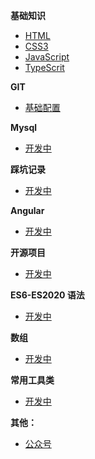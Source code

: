 **基础知识**
- [HTML](document/basic/html.md)
- [CSS3](document/basic/css.md)
- [JavaScript](document/basic/js.md)
- [TypeScrit](document/test.md)

**GIT**
- [基础配置](document/git/index.md)

**Mysql**
- [开发中](document/test.md)

**踩坑记录**
- [开发中](document/test.md)

**Angular**
- [开发中](document/test.md)

**开源项目**
- [开发中](document/test.md)

**ES6-ES2020 语法**

- [开发中](document/test.md)


**数组**
- [开发中](document/test.md)

**常用工具类**

- [开发中](document/test.md)

**其他：**

- [公众号](document/bottom.md)
